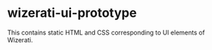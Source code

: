# wizerati-ui-prototype

This contains static HTML and CSS corresponding to UI elements of Wizerati.
